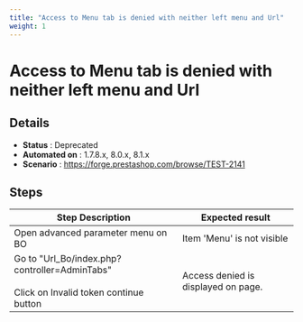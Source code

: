 ```yaml
---
title: "Access to Menu tab is denied with neither left menu and Url"
weight: 1
---
```


# Access to Menu tab is denied with neither left menu and Url
## Details
* **Status** : Deprecated
* **Automated on** : 1.7.8.x, 8.0.x, 8.1.x
* **Scenario** : https://forge.prestashop.com/browse/TEST-2141

## Steps
| Step Description | Expected result |
| ----- | ----- |
| Open advanced parameter menu on BO | Item 'Menu' is not visible |
| Go to "Url_Bo/index.php?controller=AdminTabs"<br><br>Click on Invalid token continue button | Access denied is displayed on page. |

